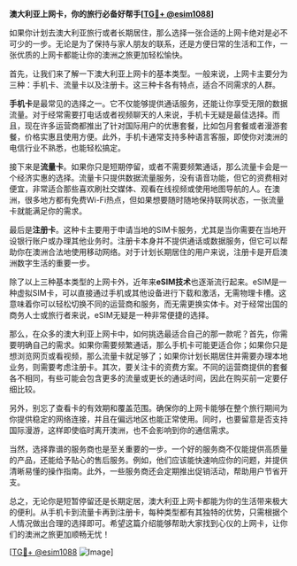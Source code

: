 **澳大利亚上网卡，你的旅行必备好帮手[[TG💪+ @esim1088](https://t.me/s/esim1088)]**

如果你计划去澳大利亚旅行或者长期居住，那么选择一张合适的上网卡绝对是必不可少的一步。无论是为了保持与家人朋友的联系，还是方便日常的生活和工作，一张优质的上网卡都能让你的澳洲之旅更加轻松愉快。

首先，让我们来了解一下澳大利亚上网卡的基本类型。一般来说，上网卡主要分为三种：手机卡、流量卡以及注册卡。这三种卡各有特点，适合不同需求的人群。

**手机卡**是最常见的选择之一。它不仅能够提供通话服务，还能让你享受无限的数据流量。对于经常需要打电话或者视频聊天的人来说，手机卡无疑是最佳选择。而且，现在许多运营商都推出了针对国际用户的优惠套餐，比如包月套餐或者漫游套餐，价格实惠且使用方便。此外，手机卡通常支持多种语言客服，即使你对澳洲的电信行业不熟悉，也能轻松搞定。

接下来是**流量卡**。如果你只是短期停留，或者不需要频繁通话，那么流量卡会是一个经济实惠的选择。流量卡只提供数据流量服务，没有语音功能，但它的资费相对便宜，非常适合那些喜欢刷社交媒体、观看在线视频或使用地图导航的人。在澳洲，很多地方都有免费Wi-Fi热点，但如果想要随时随地保持联网状态，一张流量卡就能满足你的需求。

最后是**注册卡**。这种卡主要用于申请当地的SIM卡服务，尤其是当你需要在当地开设银行账户或办理其他业务时。注册卡本身并不提供通话或数据服务，但它可以帮助你在澳洲合法地使用移动网络。对于计划长期居住的用户来说，注册卡是开启澳洲数字生活的重要一步。

除了以上三种基本类型的上网卡外，近年来**eSIM技术**也逐渐流行起来。eSIM是一种虚拟SIM卡，可以直接通过手机或其他设备进行下载和激活，无需物理卡槽。这意味着你可以轻松切换不同的运营商和服务，而无需更换实体卡。对于经常出国的商务人士或旅行者来说，eSIM无疑是一种非常便捷的选择。

那么，在众多的澳大利亚上网卡中，如何挑选最适合自己的那一款呢？首先，你需要明确自己的需求。如果你需要频繁通话，那么手机卡可能更适合你；如果你只是想浏览网页或看视频，那么流量卡就足够了；如果你计划长期居住并需要办理本地业务，则需要考虑注册卡。其次，要关注卡的资费方案。不同的运营商提供的套餐各不相同，有些可能会包含更多的流量或更长的通话时间，因此在购买前一定要仔细比较。

另外，别忘了查看卡的有效期和覆盖范围。确保你的上网卡能够在整个旅行期间为你提供稳定的网络连接，并且在偏远地区也能正常使用。同时，也要留意是否支持国际漫游，这样即使临时离开澳洲，也不会影响到你的通信需求。

当然，选择靠谱的服务商也是至关重要的一步。一个好的服务商不仅能提供高质量的产品，还能给予贴心的售后服务。例如，他们应该能快速响应你的问题，并提供清晰易懂的操作指南。此外，一些服务商还会定期推出促销活动，帮助用户节省开支。

总之，无论你是短暂停留还是长期定居，澳大利亚上网卡都能为你的生活带来极大的便利。从手机卡到流量卡再到注册卡，每种类型都有其独特的优势，只需根据个人情况做出合理的选择即可。希望这篇介绍能够帮助大家找到心仪的上网卡，让你们的澳洲之旅更加顺畅无忧！

[[TG💪+ @esim1088](https://t.me/s/esim1088) ![Image](https://i.postimg.cc/4NQfJmqS/Snipaste-2025-05-13-00-14-12.png)]